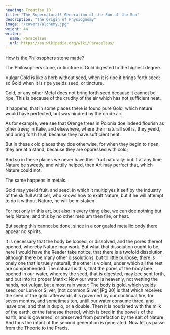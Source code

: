 ```yaml
---
heading: Treatise 10
title: "The Supernaturall Generation of the Son of the Sun"
description: "The Origin of Physiognomy"
image: "/covers/alchemy.jpg"
weight: 44
writer:
  name: Paracelsus
  url: https://en.wikipedia.org/wiki/Paracelsus/
---
```



How is the Philosophers stone made? 

The Philosophers stone, or tincture is Gold digested to the highest degree. 

Vulgar Gold is like a herb without seed, when it is ripe it brings forth seed; so Gold when it is ripe yeelds seed, or tincture. 

Gold, or any other Metal does not bring forth seed because it cannot be ripe. This is because of the crudity of the air which has not sufficient heat.

It happens, that in some places there is found pure Gold, which nature would have perfected, but was hindred by the crude air. 

As for example, wee see that Orenge trees in Polonia doe indeed flourish as other trees; in Italie, and elsewhere, where their naturall soil is, they yeeld, and bring forth fruit, because they have sufficient heat.

But in these cold places they doe otherwise, for when they begin to ripen, they are at a stand, because they are oppressed with cold; 

And so in these places we never have their fruit naturally: but if at any time Nature be sweetly, and wittily helped, then Art may perfect that, which Nature could not. 

The same happens in metals.

Gold may yeeld fruit, and seed, in which it multiplyes it self by the industry of the skilfull Artificer, who knows how to exalt Nature, but if he will attempt to do it without Nature, he will be mistaken. 

For not only in this art, but also in every thing else, we can doe nothing but help Nature; and this by no other medium then fire, or heat. 

But seeing this cannot be done, since in a congealed metallic body there appear no spirits.

It is necessary that the body be loosed, or dissolved, and the pores thereof opened, whereby Nature may work. But what that dissolution ought to be, here I would have the Reader take notice, that there is a twofold dissolution, although there be many other dissolutions, but to little purpose; there is onely one that is truely naturall, the other is violent, under which all the rest are comprehended. The naturall is this, that the pores of the body bee opened in our water, whereby the seed, that is digested, may bee sent forth, and put into its proper Matrix: Now our water is heavenly, not wetting the hands, not vulgar, but almost rain water: The body is gold, which yeelds seed; our Lune or Silver, (not common Silver)[Pg 30] is that which receives the seed of the gold: afterwards it is governed by our continual fire, for seven months, and sometimes ten, untill our water consume three, and leave one; and that in duplo, or a double. Then it is nourished with the milk of the earth, or the fatnesse thereof, which is bred in the bowels of the earth, and is governed, or preserved from putrefaction by the salt of Nature. And thus the infant of the second generation is generated. Now let us passe from the Theorie to the Praxis.


